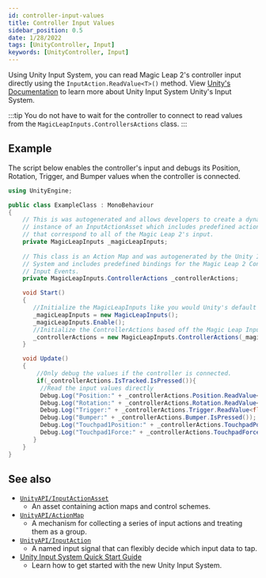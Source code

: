 ```yaml
---
id: controller-input-values
title: Controller Input Values
sidebar_position: 0.5
date: 1/28/2022
tags: [UnityController, Input]
keywords: [UnityController, Input]
---
```


Using Unity Input System, you can read Magic Leap 2's controller input directly using the `InputAction.ReadValue<T>()` method. View [Unity's Documentation](https://docs.unity3d.com/Packages/com.unity.inputsystem@1.0/manual/index.html) to learn more about Unity Input System Unity's Input System.

:::tip
You do not have to wait for the controller to connect to read values from the `MagicLeapInputs.ControllersActions` class.
:::

## Example

The script below enables the controller's input and debugs its Position, Rotation, Trigger, and Bumper values when the controller is connected.



```csharp showLineNumbers
using UnityEngine;

public class ExampleClass : MonoBehaviour
{
    // This is was autogenerated and allows developers to create a dynamic
    // instance of an InputActionAsset which includes predefined action maps
    // that correspond to all of the Magic Leap 2's input.
    private MagicLeapInputs _magicLeapInputs;
    
    // This class is an Action Map and was autogenerated by the Unity Input
    // System and includes predefined bindings for the Magic Leap 2 Controller
    // Input Events.
    private MagicLeapInputs.ControllerActions _controllerActions;

    void Start()
    {
       //Initialize the MagicLeapInputs like you would Unity's default action map.
       _magicLeapInputs = new MagicLeapInputs();
       _magicLeapInputs.Enable();
       //Initialize the ControllerActions based off the Magic Leap Input
       _controllerActions = new MagicLeapInputs.ControllerActions(_magicLeapInputs);
    }

    void Update()
    {
        //Only debug the values if the controller is connected.
        if(_controllerActions.IsTracked.IsPressed()){
         //Read the input values directly
         Debug.Log("Position:" + _controllerActions.Position.ReadValue<Vector3>());
         Debug.Log("Rotation:" + _controllerActions.Rotation.ReadValue<Quaternion>());
         Debug.Log("Trigger:" + _controllerActions.Trigger.ReadValue<float>());
         Debug.Log("Bumper:" + _controllerActions.Bumper.IsPressed());
         Debug.Log("Touchpad1Position:" + _controllerActions.TouchpadPosition.ReadValue<Vector2>());
         Debug.Log("Touchpad1Force:" + _controllerActions.TouchpadForce.ReadValue<float>());
       }
    }
}
```

## See also

- [`UnityAPI/InputActionAsset`](https://docs.unity3d.com/Packages/com.unity.inputsystem@1.0/api/UnityEngine.InputSystem.InputActionAsset.html)
  - An asset containing action maps and control schemes.
- [`UnityAPI/ActionMap`](https://docs.unity3d.com/Packages/com.unity.inputsystem@1.0/api/UnityEngine.InputSystem.InputActionMap.html)
  - A mechanism for collecting a series of input actions and treating them as a group.
- [`UnityAPI/InputAction`](https://docs.unity3d.com/Packages/com.unity.inputsystem@1.0/api/UnityEngine.InputSystem.InputAction.html)
  - A named input signal that can flexibly decide which input data to tap.
- [Unity Input System Quick Start Guide](https://docs.unity3d.com/Packages/com.unity.inputsystem@1.0/manual/QuickStartGuide.html)
  - Learn how to get started with the new Unity Input System.
  
